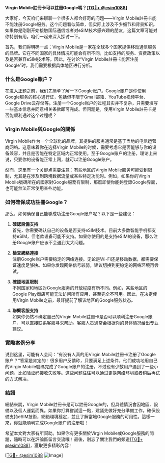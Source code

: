 **Virgin Mobile註冊卡可以註冊Google嗎？[[TG💪+ @esim1088](https://t.me/s/esim1088)]**

大家好，今天咱们来聊聊一个很多人都会好奇的问题——Virgin Mobile註冊卡能不能注册Google服务。这个问题看似简单，但实际上涉及不少细节和背景知识。如果你是刚刚开始接触国际通信或者对eSIM技术感兴趣的朋友，这篇文章可能对你特别有用。咱们一起来深入探讨一下。

首先，我们得明确一点：Virgin Mobile是一家在全球多个国家提供移动通信服务的品牌。它在不同国家的具体情况可能会有所不同，比如支持的服务、资费政策以及是否兼容eSIM技术等。因此，在讨论“Virgin Mobile註冊卡能否注册Google”时，我们需要根据具体地区进行分析。

### **什么是Google账户？**

在进入正题之前，我们先简单了解一下Google账户。Google账户是你使用Google服务的核心通行证，包括但不限于Gmail邮箱、YouTube视频平台、Google Drive云存储等。注册一个Google账户的过程其实并不复杂，只需要填写一些基本信息并同意相关条款即可完成。但问题是，使用Virgin Mobile註冊卡是否能顺利通过这个过程呢？

### **Virgin Mobile與Google的關係**

Virgin Mobile作为一个全球化的品牌，其提供的服务通常是基于当地的电信运营商网络。这意味着你在选择Virgin Mobile的时候，需要考虑它是否能够与你的设备兼容，并且是否能在特定区域内正常使用。至于Google账户的注册，理论上来说，只要你的设备能正常上网，就可以注册Google账户。

然而，这里有一个关键点需要注意：有些地区的Virgin Mobile服务可能受到限制，尤其是在涉及到跨境数据流量或某些特定功能时。例如，如果你的Virgin Mobile號碼所在的國家對Google服務有限制，那麼即使你能夠登錄Google界面，也可能無法正常使用某些功能。

### **如何確保成功註冊Google？**

那么，如何确保自己能够成功注册Google账户呢？以下是一些建议：

1. **確認設備支持**  
   首先，你需要确认自己的设备是否支持eSIM技术。目前大多数智能手机都支持eSIM，但老款设备可能不支持。如果你使用的是支持eSIM的设备，那么注册Google账户应该不会遇到太大问题。

2. **檢查網絡連接**  
   注册Google账户需要稳定的网络连接。无论是Wi-Fi还是移动数据，都需要保证速度足够快。如果你发现网络信号较弱，建议切换到更稳定的网络环境再尝试。

3. **確認地區限制**  
   不同国家和地区对Google服务的开放程度有所不同。例如，某些地区的Google Play商店可能无法访问所有应用，甚至完全不可用。因此，在决定使用Virgin Mobile之前，最好提前了解该地区的Google服务状态。

4. **聯繫客服支持**  
   如果你仍然不确定自己的Virgin Mobile註冊卡是否可以顺利注册Google账户，可以直接联系客服寻求帮助。客服人员通常会根据你的具体情况给出专业建议。

### **實際案例分享**

说到这里，可能有人会问：“有没有人真的用Virgin Mobile註冊卡注册了Google账户？”答案是肯定的！很多用户反馈称，只要满足上述条件，他们成功地用自己的Virgin Mobile號碼完成了Google账户的注册。不过也有少数用户遇到了一些小问题，比如验证码接收失败等。这些问题往往可以通过更换网络环境或者稍后再试的方式解决。

### **結語**

總結來說，Virgin Mobile註冊卡是可以註冊Google的，但具體情況會因地區、設備以及個人運氣而異。如果你打算嘗試這一點，建議先做好充分準備工作，確保設備支持eSIM技術，網絡環境穩定，並且了解當地Google服務的可用性。這樣一來，你就能順利完成Google账户的注册啦！

希望本文對大家有所幫助。如果你有更多關於Virgin Mobile或Google服務的問題，隨時可以在評論區留言交流哦！最後，別忘了關注我們的頻道[[TG💪+ @esim1088](https://t.me/s/esim1088)]，獲取更多精彩內容！

[[TG💪+ @esim1088](https://t.me/s/esim1088) ![Image](https://i.postimg.cc/4NQfJmqS/Snipaste-2025-05-13-00-14-12.png)]